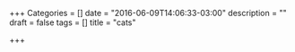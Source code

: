 +++
Categories = []
date = "2016-06-09T14:06:33-03:00"
description = ""
draft = false
tags = []
title = "cats"

+++
